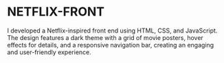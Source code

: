# NETFLIX-FRONT
I developed a Netflix-inspired front end using HTML, CSS, and JavaScript. The design features a dark theme with a grid of movie posters, hover effects for details, and a responsive navigation bar, creating an engaging and user-friendly experience.
